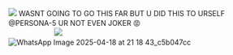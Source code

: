 ![](https://files.catbox.moe/4ufzeh.jpeg)
WASNT GOING TO GO THIS FAR BUT U DID THIS TO URSELF @PERSONA-5 UR NOT EVEN JOKER 😡
ㅤㅤㅤㅤㅤㅤㅤㅤㅤㅤㅤㅤㅤㅤㅤㅤㅤㅤㅤㅤㅤㅤㅤㅤㅤ![](https://komarev.com/ghpvc/?username=GRILLEDCHE3SE&color=6E458F)
ㅤㅤㅤㅤㅤㅤㅤㅤㅤㅤㅤㅤㅤㅤㅤㅤㅤㅤㅤㅤㅤㅤㅤㅤㅤㅤㅤ![WhatsApp Image 2025-04-18 at 21 18 43_c5b047cc](https://github.com/user-attachments/assets/6f3b73b7-8fc1-45cc-ad1e-c2fad126b192)



             






